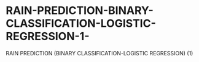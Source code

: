 # RAIN-PREDICTION-BINARY-CLASSIFICATION-LOGISTIC-REGRESSION-1-
RAIN PREDICTION (BINARY CLASSIFICATION-LOGISTIC REGRESSION) (1)

